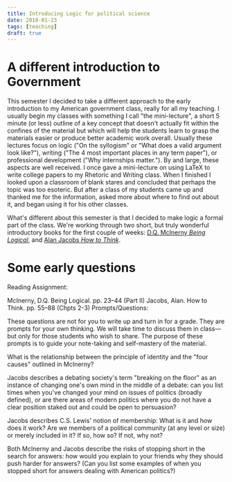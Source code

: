 ```yaml
---
title: Introducing Logic for political science
date: 2018-01-23
tags: [teaching]
draft: true
---
```


# A different introduction to Government
This semester I decided to take a different approach to the early introduction to my American government class, really for all my teaching. I usually begin my classes with something I call "the mini-lecture", a short 5 minute (or less) outline of a key concept that doesn't actually fit within the confines of the material but which will help the students learn to grasp the materials easier or produce better academic work overall. Usually these lectures focus on logic ("On the syllogism" or "What does a valid argument look like?"), writing ("The 4 most important places in any term paper"), or professional development ("Why internships matter."). By and large, these aspects are well received. I once gave a mini-lecture on using LaTeX to write college papers to my Rhetoric and Writing class. When I finished I looked upon a classroom of blank stares and concluded that perhaps the topic was too esoteric. But after a class of my students came up and thanked me for the information, asked more about where to find out about it, and began using it for his other classes. 

What's different about this semester is that I decided to make logic a formal part of the class. We're working through two short, but truly wonderful introductory books for the first couple of weeks: [D.Q. McInerny *Being Logical*](https://www.amazon.com/Being-Logical-Guide-Good-Thinking/dp/0812971159/), and [Alan Jacobs *How to Think*](https://www.amazon.com/How-Think-Survival-Guide-World/dp/0451499603/). 


# Some early questions



Reading Assignment:

McInerny, D.Q. Being Logical.  pp. 23–44 (Part II)
Jacobs, Alan. How to Think. pp. 55–88 (Chpts 2-3)
Prompts/Questions:

These questions are not for you to write up and turn in for a grade. They are prompts for your own thinking. We will take time to discuss them in class—but only for those students who wish to share. The purpose of these prompts is to guide your note-taking and self-mastery of the material.

What is the relationship between the principle of identity and the "four causes" outlined in McInerny?

Jacobs describes a debating society's term "breaking on the floor" as an instance of changing one's own mind in the middle of a debate: can you list times when you've changed your mind on issues of politics (broadly defined), or are there areas of modern politics where you do not have a clear position staked out and could be open to persuasion?

Jacobs describes C.S. Lewis' notion of membership: What is it and how does it work? Are we members of a political community (at any level or size) or merely included in it? If so, how so? If not, why not?

Both McInerny and Jacobs describe the risks of stopping short in the search for answers: how would you explain to your friends why they should push harder for answers? (Can you list some examples of when you stopped short for answers dealing with American politics?)
